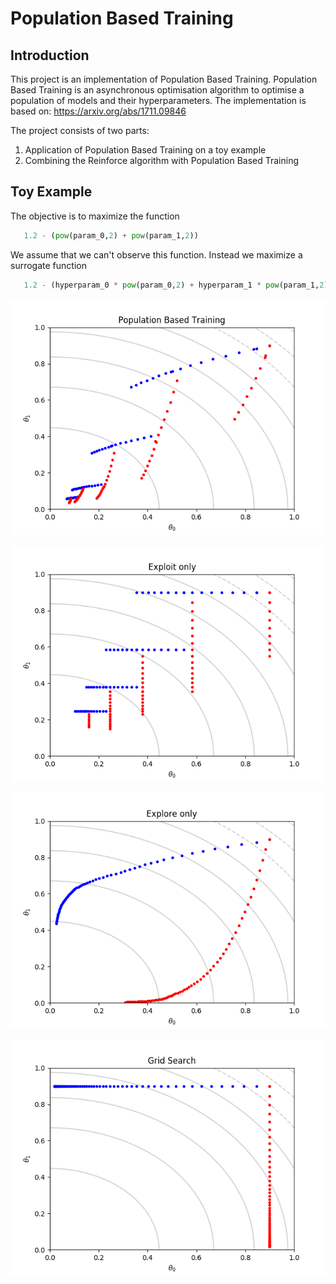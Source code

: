 # Population Based Training


## Introduction

This project is an implementation of Population Based Training. 
Population Based Training is an asynchronous optimisation algorithm to optimise a population of models 
and their hyperparameters. The implementation is based on: https://arxiv.org/abs/1711.09846

The project consists of two parts:
   1. Application of Population Based Training on a toy example
   2. Combining the Reinforce algorithm with Population Based Training


## Toy Example
The objective is to maximize the function
```python
   1.2 - (pow(param_0,2) + pow(param_1,2))
```
We assume that we can't observe this function. Instead we maximize a surrogate function 
```python
   1.2 - (hyperparam_0 * pow(param_0,2) + hyperparam_1 * pow(param_1,2))
```

![alt text](Figures/Population_Based_Training.png)

![alt text](Figures/Exploit_only.png)

![alt text](Figures/Explore_only.png)

![alt text](Figures/Grid_Search.png)

